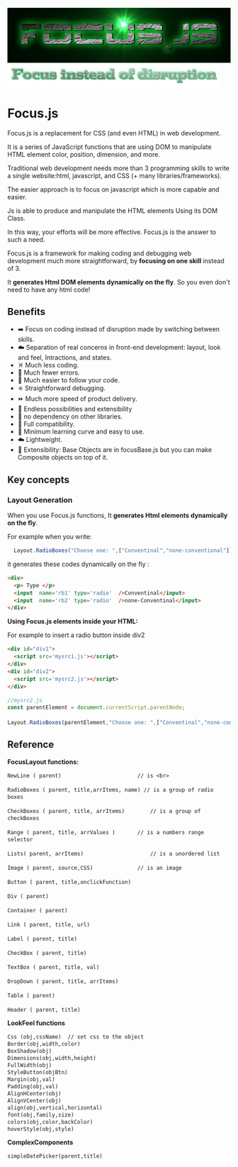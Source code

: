 ![FOCUS.JS](https://github.com/nhab/Focus/raw/master/Focus-logo.png "Focus.Js")
![]( https://github.com/nhab/Focus/blob/master/moto.png?raw=true "")

# Focus.js
Focus.js is a replacement for CSS (and even HTML) in web development. 

It is a series of JavaScript functions that  are using DOM to manipulate HTML element color, position, dimension, and more.

Traditional web development needs more than 3 programming skills to write a single website:html, javascript, and CSS (+ many libraries/frameworks).

The easier approach is to focus on javascript which is more capable and easier.

Js is able to produce and manipulate the HTML elements Using its DOM Class.

In this way, your efforts will be more effective. Focus.js is the answer to such a need.

Focus.js is a framework for making coding and debugging web development much more straightforward, by **focusing on one skill** instead of 3.

It **generates Html DOM elements dynamically on the fly**. So you even don't need to have any html code!
<!--## [**Demo**](https://nhab.github.io/Focus/demo.html "Demo") 
## [**Demo Objective**](https://nhab.github.io/Focus/demoObject.html "Demo objective") 
-->
## Benefits
  - :arrow_right: Focus on coding instead of disruption made by switching between skills.
  - :cloud: Separation of real concerns in front-end development: layout, look and feel, Intractions, and states.
  - :pisces: Much less coding.
  - :no_mobile_phones: Much fewer errors.
  - :repeat: Much easier to follow your code.
  - :eight_spoked_asterisk: Straightforward debugging.
  - :fast_forward: Much more speed of product delivery.
  - :diamond_shape_with_a_dot_inside: Endless possibilities and extensibility
  - :do_not_litter: no dependency on other libraries.
  - :closed_lock_with_key: Full compatibility.
  - :eyes: Minimum learning curve and easy to use.
  - :cloud: Lightweight.
  - :repeat: Extensibility: Base Objects are in focusBase.js but you can make Composite objects on top of it.
  
## Key concepts

### Layout Generation
When you use Focus.js functions, It **generates Html elements dynamically on the fly**.

For example when you write:
```javascript
  Layout.RadioBoxes("Choose one: ",["Conventinal","none-conventional"]);
```

it generates these codes dynamically on the fly :
```html
<div>
  <p> Type </p>
  <input  name='rb1' type='radio'  />Conventinal</input>
  <input  name='rb2' type='radio'  />none-Conventinal</input>
</div>
```
**Using Focus.js elements inside your HTML:**

For example to insert a radio button inside div2
```html
<div id="div1">
  <script src='mysrc1.js'></script>
</div>
<div id="div2">
  <script src='mysrc2.js'></script>
</div>

```

```javascript
//mysrc2.js
const parentElement = document.currentScript.parentNode;

Layout.RadioBoxes(parentElement,"Choose one: ",["Conventinal","none-conventional"]);
```
## Reference
**FocusLayout functions:**

	NewLine ( parent) 				         // is <br>
 
	RadioBoxes ( parent, title,arrItems, name) // is a group of radio boxes
 
	CheckBoxes ( parent, title, arrItems)		 // is a group of checkBoxes
 
	Range ( parent, title, arrValues )		 // is a numbers range selector
 
	Lists( parent, arrItems)					 // is a unordered list
 
	Image ( parent, source,CSS)				 // is an image
 
	Button ( parent, title,onclickFunction)
 
	Div ( parent)
 
	Container ( parent)
 
	Link ( parent, title, url)
 
	Label ( parent, title) 
 
	CheckBox ( parent, title)

	TextBox ( parent, title, val)	
 
	DropDown ( parent, title, arrItems)	
 
	Table ( parent)
 
	Header ( parent, title)
**LookFeel functions**

	Css (obj,cssName)  // set css to the object
	Border(obj,width,color)
	BoxShadow(obj)
	Dimensions(obj,width,height)
	FullWidth(obj) 
	StyleButton(objBtn)
	Margin(obj,val)
	Padding(obj,val)
	AlignHCenter(obj)
	AlignVCenter(obj)
	align(obj,vertical,horizontal)
	font(obj,family,size)
	colors(obj,color,backColor)
	hoverStyle(obj,style)

**ComplexComponents**

	simpleDatePicker(parent,title)
